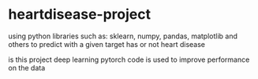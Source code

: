 # heartdisease-project
using python libraries such as: sklearn, numpy, pandas, matplotlib and others to predict with a given target has or not heart disease

is this project deep learning pytorch code is used to improve performance on the data

